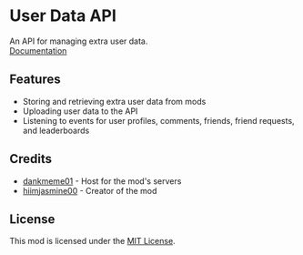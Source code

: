# User Data API
An API for managing extra user data.\
[Documentation](https://github.com/hiimjasmine00/UserDataAPI/blob/main/README.md#usage)

## Features
- Storing and retrieving extra user data from mods
- Uploading user data to the API
- Listening to events for user profiles, comments, friends, friend requests, and leaderboards

## Credits
- [dankmeme01](user:9735891) - Host for the mod's servers
- [hiimjasmine00](user:7466002) - Creator of the mod

## License
This mod is licensed under the [MIT License](https://github.com/hiimjasmine00/UserDataAPI/blob/main/LICENSE).
